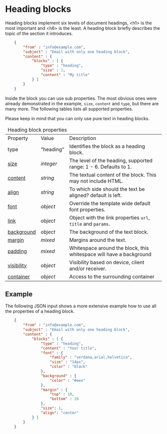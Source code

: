 # Heading blocks

Heading blocks implement six levels of document headings, &lt;h1&gt; is the most
important and &lt;h6&gt; is the least. A heading block briefly describes the topic
of the section it introduces.
````json
    {
        "from" : "info@example.com",
        "subject" : "Email with only one heading block",
        "content" : {
            "blocks" : [ {
                "type" : "heading",
                "size" : 1,
                "content" : "My title"
            } ]
        }
    }
````
Inside the block you can use sub properties. The most obvious ones were
already demonstrated in the example, `size`, `content` and `type`, but there are
many more. The following tables lists all supported properties.

Please keep in mind that you can only use pure text in heading blocks.

<table class="info">
    <thead>
        <tr>
            <td colspan="3">Heading block properties</td>
        </tr>
    </thead>
    <tbody>
        <tr class="thead">
            <td>Property</td>
            <td>Value</td>
            <td>Description</td>
        </tr>
        <tr>
            <td>type</td>
            <td>"heading"</td>
            <td>Identifies the block as a heading block.</td>
        </tr>
        <tr>
            <td><a href="/support/json/property-link">size</a></td>
            <td><em>integer</em></td>
            <td>The level of the heading, supported range: 1 - 6. Defaults to 1.</td>
        </tr>
        <tr>
            <td><a href="/support/json/property-text-content">content</a></td>
            <td><em>string</em></td>
            <td>The textual content of the block. This may not include HTML.</td>
        </tr>
        <tr>
            <td><a href="/support/json/property-align">align</a></td>
            <td><em>string</em></td>
            <td>To which side should the text be aligned? default is left.</td>
        </tr>
        <tr>
            <td><a href="/support/json/property-font">font</a></td>
            <td><em>object</em></td>
            <td>Override the template wide default font properties.</td>
        </tr>
        <tr>
            <td><a href="/support/json/property-link">link</a></td>
            <td><em>object</em></td>
            <td>Object with the link properties <code>url</code>, <code>title</code> and   <code>params</code>.</td>
        </tr>
        <tr>
            <td><a href="/support/json/property-background">background</a></td>
            <td><em>object</em></td>
            <td>The background of the text block.</td>
        </tr>
        <tr>
            <td><a href="/support/json/property-margin">margin</a></td>
            <td><em>mixed</em></td>
            <td>Margins around the text.</td>
        </tr>
        <tr>
            <td><a href="/support/json/property-padding">padding</a></td>
            <td><em>mixed</em></td>
            <td>Whitespace around the block, this whitespace will have a background</td>
        </tr>
        <tr>
            <td><a href="/support/json/property-visibility">visibility</a></td>
            <td><em>object</em></td>
            <td>Visibility based on device, client and/or receiver.</td>
        </tr>
        <tr>
            <td><a href="/support/json/property-container">container</a></td>
            <td><em>object</em></td>
            <td>Access to the surrounding container</td>
        </tr>
    </tbody>
</table>

## Example

The following JSON input shows a more extensive example how to use all
the properties of a heading block.
````json
    {
        "from" : "info@example.com",
        "subject" : "Email with only one heading block",
        "content" : {
            "blocks" : [ {
                "type" : "heading",
                "content" : "Your title",
                "font" : {
                    "family" : "verdana,arial,helvetica",
                    "size" : "14px",
                    "color" : "black"
                },
                "background" : {
                    "color" : "#eee"
                },
                "margin" : {
                    "top" : 10,
                    "bottom" : 20
                },
                "size": 1,
                "align": "center"
            } ]
        }
    }
````

